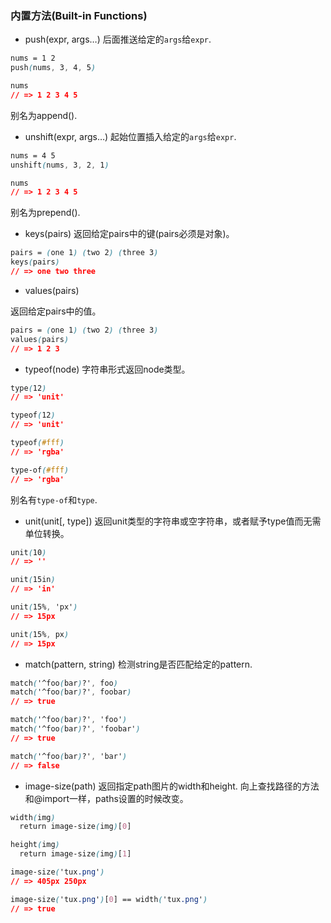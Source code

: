 ### 内置方法(Built-in Functions)
* push(expr, args…)
后面推送给定的`args`给`expr`.
```css
nums = 1 2
push(nums, 3, 4, 5)

nums
// => 1 2 3 4 5
```
别名为append().
* unshift(expr, args…)
起始位置插入给定的`args`给`expr`.
```css
nums = 4 5
unshift(nums, 3, 2, 1)

nums
// => 1 2 3 4 5
```
别名为prepend().
* keys(pairs)
返回给定pairs中的键(pairs必须是对象)。
```css
pairs = (one 1) (two 2) (three 3)
keys(pairs)
// => one two three
```
* values(pairs)

返回给定pairs中的值。
```css
pairs = (one 1) (two 2) (three 3)
values(pairs)
// => 1 2 3
```
* typeof(node)
字符串形式返回node类型。
```css
type(12)
// => 'unit'

typeof(12)
// => 'unit'

typeof(#fff)
// => 'rgba'

type-of(#fff)
// => 'rgba'
```
别名有`type-of`和`type`.

* unit(unit[, type])
返回unit类型的字符串或空字符串，或者赋予type值而无需单位转换。
```css
unit(10)
// => ''

unit(15in)
// => 'in'

unit(15%, 'px')
// => 15px

unit(15%, px)
// => 15px
```
* match(pattern, string)
检测string是否匹配给定的pattern.
```css
match('^foo(bar)?', foo)
match('^foo(bar)?', foobar)
// => true

match('^foo(bar)?', 'foo')
match('^foo(bar)?', 'foobar')
// => true

match('^foo(bar)?', 'bar')
// => false
```

* image-size(path)
返回指定path图片的width和height. 向上查找路径的方法和@import一样，paths设置的时候改变。
```css
width(img)
  return image-size(img)[0]

height(img)
  return image-size(img)[1]

image-size('tux.png')
// => 405px 250px

image-size('tux.png')[0] == width('tux.png')
// => true
```
